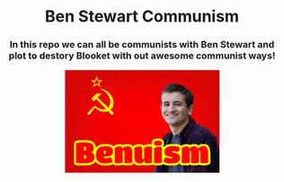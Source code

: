 <div align="center">
<h1>Ben Stewart Communism</h1>
<h3>In this repo we can all be communists with <b>Ben Stewart</b> and plot to destory <b>Blooket</b> with out awesome communist ways!</h3>


<img src="https://github.com/3v3ry0n3/Ben-Stewart-Communism/blob/777ef82b755e4f2b2afca8d5ae64ace7564a7da6/assets/Benuism.png" alt="Benuism">
